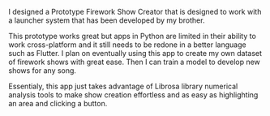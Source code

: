 I designed a Prototype Firework Show Creator that is designed to work with a launcher system that has been developed by my brother. 

This prototype works great but apps in Python are limited in their ability to work cross-platform and it still needs to be redone in a better language such as Flutter. I plan on eventually using this app to create my own dataset of firework shows with great ease. Then I can train a model to develop new shows for any song. 

Essentialy, this app just takes advantage of Librosa library numerical analysis tools to make show creation effortless and as easy as highlighting an area and clicking a button.
